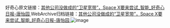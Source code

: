 好奇心原文链接：[其他公司没做成的“卫星宽带”，Space X要来尝试_智能_好奇心日报-唐怡园 ](https://www.qdaily.com/articles/10689.html)
WebArchive归档链接：[其他公司没做成的“卫星宽带”，Space X要来尝试_智能_好奇心日报-唐怡园 ](http://web.archive.org/web/20190623163141/https://www.qdaily.com/articles/10689.html)
![image](http://ww3.sinaimg.cn/large/007d5XDply1g3wc83atxij30u02xg1j7)